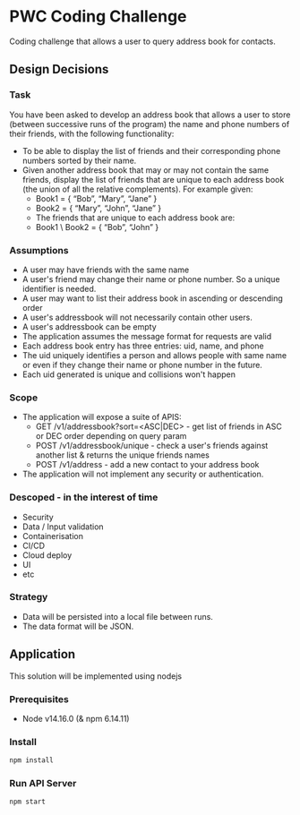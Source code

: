 # PWC Coding Challenge

Coding challenge that allows a user to query address book for contacts.

## Design Decisions

### Task
You have been asked to develop an address book that allows a user to store (between
successive runs of the program) the name and phone numbers of their friends, with the
following functionality:

- To be able to display the list of friends and their corresponding phone numbers sorted
by their name.
- Given another address book that may or may not contain the same friends, display the
list of friends that are unique to each address book (the union of all the relative
complements). For example given:
    - Book1 = { “Bob”, “Mary”, “Jane” }
    - Book2 = { “Mary”, “John”, “Jane” }
    - The friends that are unique to each address book are:
    - Book1 \ Book2 = { “Bob”, “John” }

### Assumptions
- A user may have friends with the same name
- A user's friend may change their name or phone number. So a unique identifier is needed.
- A user may want to list their address book in ascending or descending order
- A user's addressbook will not necessarily contain other users.
- A user's addressbook can be empty
- The application assumes the message format for requests are valid
- Each address book entry has three entries: uid, name, and phone
- The uid uniquely identifies a person and allows people with same name or even if they change their name or phone number in the future.
- Each uid generated is unique and collisions won't happen

### Scope
- The application will expose a suite of APIS:
    - GET /v1/addressbook?sort=<ASC|DEC> - get list of friends in ASC or DEC order depending on query param
    - POST /v1/addressbook/unique - check a user's friends against another list & returns the unique friends names
    - POST /v1/address - add a new contact to your address book
- The application will not implement any security or authentication.

### Descoped - in the interest of time
- Security
- Data / Input validation
- Containerisation
- CI/CD
- Cloud deploy
- UI
- etc

### Strategy
- Data will be persisted into a local file between runs.
- The data format will be JSON.

## Application
This solution will be implemented using nodejs

### Prerequisites

- Node v14.16.0 (& npm 6.14.11)

### Install

```sh
npm install
```

### Run API Server

```sh
npm start
```
